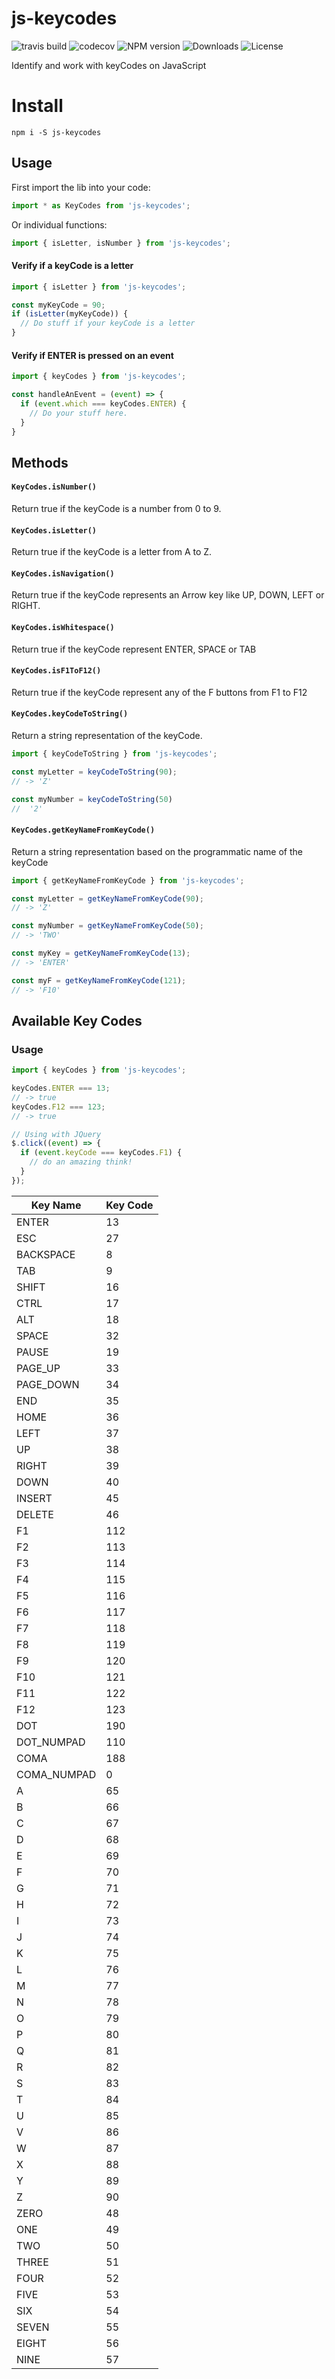 js-keycodes
===========
![travis build](https://api.travis-ci.com/carlos-algms/js-keycodes.svg?branch=master)
![codecov](https://codecov.io/gh/carlos-algms/js-keycodes/branch/master/graph/badge.svg)
![NPM version](https://img.shields.io/npm/v/js-keycodes.svg)
![Downloads](https://img.shields.io/npm/dy/js-keycodes.svg)
![License](https://img.shields.io/npm/l/js-keycodes.svg)

Identify and work with keyCodes on JavaScript

# Install

```shell
npm i -S js-keycodes
```

## Usage

First import the lib into your code:

```javascript
import * as KeyCodes from 'js-keycodes';
```

Or individual functions:

```javascript
import { isLetter, isNumber } from 'js-keycodes';
```

#### Verify if a keyCode is a letter

```javascript
import { isLetter } from 'js-keycodes';

const myKeyCode = 90;
if (isLetter(myKeyCode)) {
  // Do stuff if your keyCode is a letter
}
```

#### Verify if ENTER is pressed on an event

```javascript
import { keyCodes } from 'js-keycodes';

const handleAnEvent = (event) => {
  if (event.which === keyCodes.ENTER) {
    // Do your stuff here.
  }
}
```

## Methods

#### `KeyCodes.isNumber()`
Return true if the keyCode is a number from 0 to 9.

#### `KeyCodes.isLetter()`
Return true if the keyCode is a letter from A to Z.

#### `KeyCodes.isNavigation()`
Return true if the keyCode represents an Arrow key like UP, DOWN, LEFT or RIGHT.

#### `KeyCodes.isWhitespace()`
Return true if the keyCode represent ENTER, SPACE or TAB

#### `KeyCodes.isF1ToF12()`
Return true if the keyCode represent any of the F buttons from F1 to F12

#### `KeyCodes.keyCodeToString()`
Return a string representation of the keyCode.

```javascript
import { keyCodeToString } from 'js-keycodes';

const myLetter = keyCodeToString(90);
// -> 'Z'

const myNumber = keyCodeToString(50)
//  '2'
```

#### `KeyCodes.getKeyNameFromKeyCode()`
Return a string representation based on the programmatic name of the keyCode
```javascript
import { getKeyNameFromKeyCode } from 'js-keycodes';

const myLetter = getKeyNameFromKeyCode(90);
// -> 'Z'

const myNumber = getKeyNameFromKeyCode(50);
// -> 'TWO'

const myKey = getKeyNameFromKeyCode(13);
// -> 'ENTER'

const myF = getKeyNameFromKeyCode(121);
// -> 'F10'
```

## Available Key Codes

### Usage
```javascript
import { keyCodes } from 'js-keycodes';

keyCodes.ENTER === 13;
// -> true
keyCodes.F12 === 123;
// -> true

// Using with JQuery
$.click((event) => {
  if (event.keyCode === keyCodes.F1) {
    // do an amazing think!
  }
});
```
| Key Name | Key Code |
| -------- | -------- |
| ENTER |  13 |
| ESC |  27 |
| BACKSPACE |  8 |
| TAB |  9 |
| SHIFT |  16 |
| CTRL |  17 |
| ALT |  18 |
| SPACE |  32 |
| PAUSE |  19 |
| PAGE_UP |  33 |
| PAGE_DOWN |  34 |
| END |  35 |
| HOME |  36 |
| LEFT |  37 |
| UP |  38 |
| RIGHT |  39 |
| DOWN |  40 |
| INSERT |  45 |
| DELETE |  46 |
| F1 |  112 |
| F2 |  113 |
| F3 |  114 |
| F4 |  115 |
| F5 |  116 |
| F6 |  117 |
| F7 |  118 |
| F8 |  119 |
| F9 |  120 |
| F10 |  121 |
| F11 |  122 |
| F12 |  123 |
| DOT |  190 |
| DOT_NUMPAD |  110 |
| COMA |  188 |
| COMA_NUMPAD |  0 |
| A |  65 |
| B |  66 |
| C |  67 |
| D |  68 |
| E |  69 |
| F |  70 |
| G |  71 |
| H |  72 |
| I |  73 |
| J |  74 |
| K |  75 |
| L |  76 |
| M |  77 |
| N |  78 |
| O |  79 |
| P |  80 |
| Q |  81 |
| R |  82 |
| S |  83 |
| T |  84 |
| U |  85 |
| V |  86 |
| W |  87 |
| X |  88 |
| Y |  89 |
| Z |  90 |
| ZERO |  48 |
| ONE |  49 |
| TWO |  50 |
| THREE |  51 |
| FOUR |  52 |
| FIVE |  53 |
| SIX |  54 |
| SEVEN |  55 |
| EIGHT |  56 |
| NINE |  57 |
